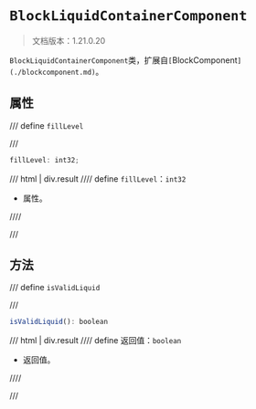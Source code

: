 # `BlockLiquidContainerComponent`

> 文档版本：1.21.0.20

`BlockLiquidContainerComponent`类，扩展自`[`BlockComponent`](./blockcomponent.md)`。

## 属性

/// define
`fillLevel`


///

```js
fillLevel: int32;
```

/// html | div.result
//// define
`fillLevel`：`int32`

- 属性。


////

///


## 方法

/// define
`isValidLiquid`


///

```js
isValidLiquid(): boolean
```

/// html | div.result
//// define
返回值：`boolean`

- 返回值。


////

///

